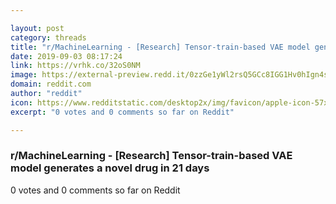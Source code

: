 ```yaml
---

layout: post
category: threads
title: "r/MachineLearning - [Research] Tensor-train-based VAE model generates a novel drug in 21 days"
date: 2019-09-03 08:17:24
link: https://vrhk.co/32oS0NM
image: https://external-preview.redd.it/0zzGe1yWl2rsQ5GCc8IGG1Hv0hIgn4sP8znXSBY_jGs.jpg?auto=webp&s=518c0294773cced3bb069f59470e6f5453cf2e35
domain: reddit.com
author: "reddit"
icon: https://www.redditstatic.com/desktop2x/img/favicon/apple-icon-57x57.png
excerpt: "0 votes and 0 comments so far on Reddit"

---
```


### r/MachineLearning - [Research] Tensor-train-based VAE model generates a novel drug in 21 days

0 votes and 0 comments so far on Reddit